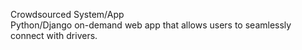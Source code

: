 Crowdsourced System/App 	
Python/Django on-demand web app that allows users to seamlessly connect with drivers.



